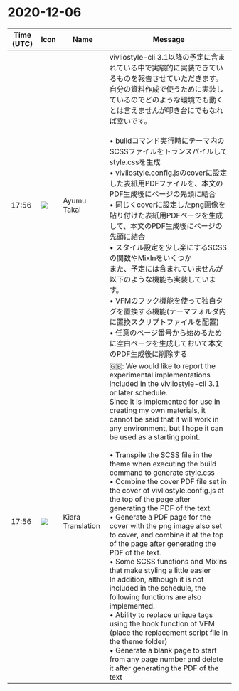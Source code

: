 # 2020-12-06

|Time (UTC)|Icon|Name|Message|
|---|---|---|---|
|17:56|![](https://avatars.slack-edge.com/2020-10-24/1474758134528_58d03798bcb64d811fc4_72.jpg)|Ayumu Takai|vivliostyle-cli 3.1以降の予定に含まれている中で実験的に実装できているものを報告させていただきます。<br>自分の資料作成で使うために実装しているのでどのような環境でも動くとは言えませんが叩き台にでもなれば幸いです。<br><br>• buildコマンド実行時にテーマ内のSCSSファイルをトランスパイルしてstyle.cssを生成<br>• vivliostyle.config.jsのcoverに設定した表紙用PDFファイルを、本文のPDF生成後にページの先頭に結合<br>• 同じくcoverに設定したpng画像を貼り付けた表紙用PDFページを生成して、本文のPDF生成後にページの先頭に結合<br>• スタイル設定を少し楽にするSCSSの関数やMixInをいくつか<br>また、予定には含まれていませんが以下のような機能も実装しています。<br>• VFMのフック機能を使って独自タグを置換する機能(テーマフォルダ内に置換スクリプトファイルを配置)<br>• 任意のページ番号から始めるために空白ページを生成しておいて本文のPDF生成後に削除する|
|17:56|![](https://avatars.slack-edge.com/2019-08-21/732685848020_f3f20736795184660348_72.png)|Kiara Translation|🇬🇧: We would like to report the experimental implementations included in the vivliostyle-cli 3.1 or later schedule.<br>Since it is implemented for use in creating my own materials, it cannot be said that it will work in any environment, but I hope it can be used as a starting point.<br><br>• Transpile the SCSS file in the theme when executing the build command to generate style.css<br>• Combine the cover PDF file set in the cover of vivliostyle.config.js at the top of the page after generating the PDF of the text.<br>• Generate a PDF page for the cover with the png image also set to cover, and combine it at the top of the page after generating the PDF of the text.<br>• Some SCSS functions and MixIns that make styling a little easier<br>In addition, although it is not included in the schedule, the following functions are also implemented.<br>• Ability to replace unique tags using the hook function of VFM (place the replacement script file in the theme folder)<br>• Generate a blank page to start from any page number and delete it after generating the PDF of the text|
